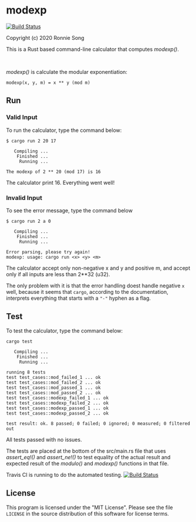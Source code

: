 # modexp

[![Build Status](https://travis-ci.com/ronniesong0809/rust-modexp.svg?token=ysuqwpSTd1nLYmpB7CY5&branch=master)](https://travis-ci.com/ronniesong0809/rust-modexp)

Copyright (c) 2020 Ronnie Song

This is a Rust based command-line calculator that computes *modexp()*.

<br>

*modexp()* is calculate the modular exponentiation:
```
modexp(x, y, m) = x ** y (mod m)
```

## Run
### Valid Input
To run the calculator, type the command below:
```
$ cargo run 2 20 17
```

```
   Compiling ...
    Finished ...
     Running ...

The modexp of 2 ** 20 (mod 17) is 16
```
The calculator print 16. Everything went well! 


### Invalid Input
To see the error message, type the command below
```
$ cargo run 2 a 0 
```

```
   Compiling ...
    Finished ...
     Running ...

Error parsing, please try again!
modexp: usage: cargo run <x> <y> <m>
```

The calculator accept only non-negative x and y and positive m, and accept only if all inputs are less than 2**32 (u32). 

The only problem with it is that the error handling doest handle negative `x` well, because it seems that `cargo`, according to the documentation, interprets everything that starts with a `"-"` hyphen as a flag.

## Test
To test the calculator, type the command below:
```
cargo test
```

```
   Compiling ...
    Finished ...
     Running ...

running 8 tests
test test_cases::mod_failed_1 ... ok
test test_cases::mod_failed_2 ... ok
test test_cases::mod_passed_1 ... ok
test test_cases::mod_passed_2 ... ok
test test_cases::modexp_failed_1 ... ok
test test_cases::modexp_failed_2 ... ok
test test_cases::modexp_passed_1 ... ok
test test_cases::modexp_passed_2 ... ok

test result: ok. 8 passed; 0 failed; 0 ignored; 0 measured; 0 filtered out
```

All tests passed with no issues.

The tests are placed at the bottom of the src/main.rs file that uses *assert_eq!()* and *assert_ne!()* to test equality of the actual result and expected result of the *modulo()* and *modexp()* functions in that file.

Travis CI is running to do the automated testing. [![Build Status](https://travis-ci.com/ronniesong0809/rust-modexp.svg?token=ysuqwpSTd1nLYmpB7CY5&branch=master)](https://travis-ci.com/ronniesong0809/rust-modexp)

## License

This program is licensed under the "MIT License".  Please
see the file `LICENSE` in the source distribution of this
software for license terms.
